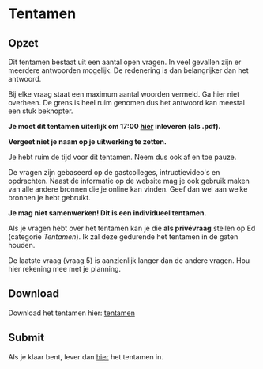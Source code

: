 # Tentamen

## Opzet

Dit tentamen bestaat uit een aantal open vragen. In veel gevallen zijn er meerdere antwoorden mogelijk. De redenering is dan belangrijker dan het antwoord.

Bij elke vraag staat een maximum aantal woorden vermeld. Ga hier niet overheen. De grens is heel ruim genomen dus het antwoord kan meestal een stuk beknopter.

**Je moet dit tentamen uiterlijk om 17:00 [hier](/tentamen/submit) inleveren (als .pdf).**

**Vergeet niet je naam op je uitwerking te zetten.**

Je hebt ruim de tijd voor dit tentamen. Neem dus ook af en toe pauze.

De vragen zijn gebaseerd op de gastcolleges, intructievideo's en opdrachten. Naast de informatie op de website mag je ook gebruik maken van alle andere bronnen die je online kan vinden. Geef dan wel aan welke bronnen je hebt gebruikt.

**Je mag niet samenwerken! Dit is een individueel tentamen.**

Als je vragen hebt over het tentamen kan je die **als privévraag** stellen op Ed (categorie *Tentamen*). Ik zal deze gedurende het tentamen in de gaten houden.

De laatste vraag (vraag 5) is aanzienlijk langer dan de andere vragen. Hou hier rekening mee met je planning.

## Download
Download het tentamen hier: [tentamen](tentamen.pdf)

## Submit

Als je klaar bent, lever dan [hier](/tentamen/submit) het tentamen in.
